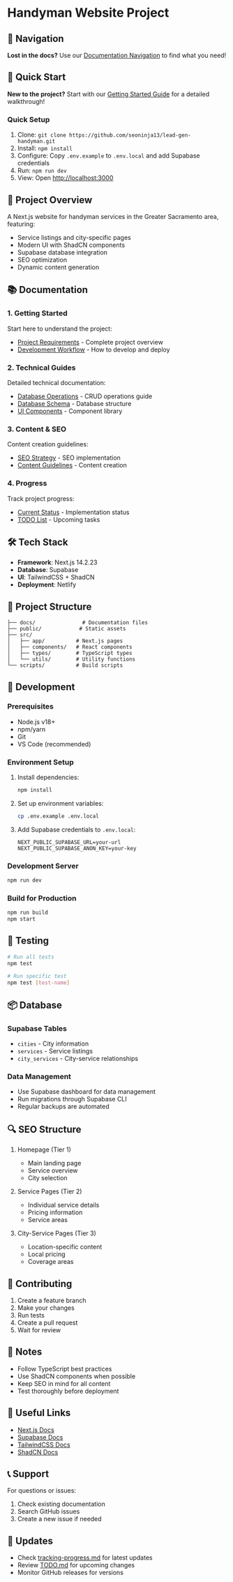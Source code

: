 # Handyman Website Project

## 📍 Navigation
**Lost in the docs?** Use our [Documentation Navigation](docs/navigation.md) to find what you need!

## 🚀 Quick Start
**New to the project?** Start with our [Getting Started Guide](docs/getting-started.md) for a detailed walkthrough!

### Quick Setup
1. Clone: `git clone https://github.com/seoninja13/lead-gen-handyman.git`
2. Install: `npm install`
3. Configure: Copy `.env.example` to `.env.local` and add Supabase credentials
4. Run: `npm run dev`
5. View: Open [http://localhost:3000](http://localhost:3000)

## 🎯 Project Overview
A Next.js website for handyman services in the Greater Sacramento area, featuring:
- Service listings and city-specific pages
- Modern UI with ShadCN components
- Supabase database integration
- SEO optimization
- Dynamic content generation

## 📚 Documentation

### 1. Getting Started
Start here to understand the project:
- [Project Requirements](project-requirements.md) - Complete project overview
- [Development Workflow](docs/development-workflow.md) - How to develop and deploy

### 2. Technical Guides
Detailed technical documentation:
- [Database Operations](src/utils/supabase/README.md) - CRUD operations guide
- [Database Schema](docs/database-schema.md) - Database structure
- [UI Components](docs/ui-components.md) - Component library

### 3. Content & SEO
Content creation guidelines:
- [SEO Strategy](docs/seo-strategy.md) - SEO implementation
- [Content Guidelines](docs/content-guidelines.md) - Content creation

### 4. Progress
Track project progress:
- [Current Status](tracking-progress.md) - Implementation status
- [TODO List](TODO.md) - Upcoming tasks

## 🛠️ Tech Stack
- **Framework**: Next.js 14.2.23
- **Database**: Supabase
- **UI**: TailwindCSS + ShadCN
- **Deployment**: Netlify

## 📁 Project Structure
```
├── docs/               # Documentation files
├── public/            # Static assets
├── src/
│   ├── app/          # Next.js pages
│   ├── components/   # React components
│   ├── types/        # TypeScript types
│   └── utils/        # Utility functions
└── scripts/          # Build scripts
```

## 🚀 Development

### Prerequisites
- Node.js v18+
- npm/yarn
- Git
- VS Code (recommended)

### Environment Setup
1. Install dependencies:
   ```bash
   npm install
   ```

2. Set up environment variables:
   ```bash
   cp .env.example .env.local
   ```

3. Add Supabase credentials to `.env.local`:
   ```env
   NEXT_PUBLIC_SUPABASE_URL=your-url
   NEXT_PUBLIC_SUPABASE_ANON_KEY=your-key
   ```

### Development Server
```bash
npm run dev
```

### Build for Production
```bash
npm run build
npm start
```

## 🧪 Testing
```bash
# Run all tests
npm test

# Run specific test
npm test [test-name]
```

## 📦 Database

### Supabase Tables
- `cities` - City information
- `services` - Service listings
- `city_services` - City-service relationships

### Data Management
- Use Supabase dashboard for data management
- Run migrations through Supabase CLI
- Regular backups are automated

## 🔍 SEO Structure
1. Homepage (Tier 1)
   - Main landing page
   - Service overview
   - City selection

2. Service Pages (Tier 2)
   - Individual service details
   - Pricing information
   - Service areas

3. City-Service Pages (Tier 3)
   - Location-specific content
   - Local pricing
   - Coverage areas

## 👥 Contributing
1. Create a feature branch
2. Make your changes
3. Run tests
4. Create a pull request
5. Wait for review

## 📝 Notes
- Follow TypeScript best practices
- Use ShadCN components when possible
- Keep SEO in mind for all content
- Test thoroughly before deployment

## 🔗 Useful Links
- [Next.js Docs](https://nextjs.org/docs)
- [Supabase Docs](https://supabase.com/docs)
- [TailwindCSS Docs](https://tailwindcss.com/docs)
- [ShadCN Docs](https://ui.shadcn.com)

## 📞 Support
For questions or issues:
1. Check existing documentation
2. Search GitHub issues
3. Create a new issue if needed

## 🔄 Updates
- Check [tracking-progress.md](tracking-progress.md) for latest updates
- Review [TODO.md](TODO.md) for upcoming changes
- Monitor GitHub releases for versions

